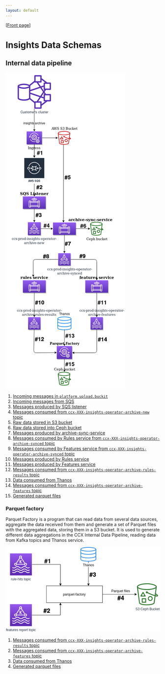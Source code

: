 ```yaml
---
layout: default
---
```

\[[Front page](index.md)\]

# Insights Data Schemas

## Internal data pipeline

<img src="images/internal-data-pipeline-architecture.png" alt="Internal data pipeline" usemap="#internal-pipeline">

1. [Incoming messages in `platform.upload.buckit`](internal-pipeline/platform_upload_buckit_messages.md)
1. [Incoming messages from SQS](internal-pipeline/incoming_sqs_messages.md)
1. [Messages produced by SQS listener](internal-pipeline/sqs_listener_messages.md)
1. [Messages consumed from `ccx-XXX-insights-operator-archive-new` topic](internal-pipeline/insights_operator_archive_new.md)
1. [Raw data stored in S3 bucket](internal-pipeline/raw_data_S3_bucket.md)
1. [Raw data stored into Ceph bucket](internal-pipeline/raw_data_Ceph_bucket.md)
1. [Messages produced by archive-sync-service](internal-pipeline/archive_sync_service_messages.md)
1. [Messages consumed by Rules service from `ccx-XXX-insights-operator-archive-synced` topic](internal-pipeline/insights_operator_archive_synced.md)
1. [Messages consumed by Features service from `ccx-XXX-insights-operator-archive-synced` topic](internal-pipeline/insights_operator_archive_synced.md)
1. [Messages produced by Rules service](internal-pipeline/rules_service_messages.md)
1. [Messages produced by Features service](internal-pipeline/features_service_messages.md)
1. [Messages consumed from `ccx-XXX-insights-operator-archive-rules-results` topic](internal-pipeline/parquet_rules_results.md)
1. [Data consumed from Thanos](internal-pipeline/parquet_thanos.md)
1. [Messages consumed from `ccx-XXX-insights-operator-archive-features` topic](internal-pipeline/parquet_features.md)
1. [Generated parquet files](internal-pipeline/parquet_output.md)

### Parquet factory

Parquet Factory is a program that can read data from several data sources,
aggregate the data received from them and generate a set of Parquet files with
the aggregated data, storing them in a S3 bucket. It is used to generate
different data aggregations in the CCX Internal Data Pipeline, reading data
from Kafka topics and Thanos service.

<img src="images/parquet-factory.png" alt="Parquet factory" usemap="#parquet-factory">
<map name="parquet-factory">
    <area shape="rect" coords="130, 34, 170, 64"   title="Messages consumed from ccx-XXX-insights-operator-archive-rules-results topic" alt="Messages consumed from ccx-XXX-insights-operator-archive-rules-results topic" href="internal-pipeline/parquet_rules_results.html">
    <area shape="rect" coords="130, 212, 170, 242" title="Messages consumed from ccx-XXX-insights-operator-archive-features topic" alt="Messages consumed from ccx-XXX-insights-operator-archive-features topic" href="internal-pipeline/parquet_features.html">
    <area shape="rect" coords="295, 83, 335, 114"  title="Data consumed from Thanos" alt="Data consumed from Thanos" href="internal-pipeline/parquet_thanos.html">
    <area shape="rect" coords="389, 165, 429, 195" title="Generated parquet files" alt="Generated parquet files" href="internal-pipeline/parquet_output.html">
</map>

1. [Messages consumed from `ccx-XXX-insights-operator-archive-rules-results` topic](internal-pipeline/parquet_rules_results.md)
1. [Messages consumed from `ccx-XXX-insights-operator-archive-features` topic](internal-pipeline/parquet_features.md)
1. [Data consumed from Thanos](internal-pipeline/parquet_thanos.md)
1. [Generated parquet files](internal-pipeline/parquet_output.md)
